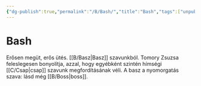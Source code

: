 ```yaml
---
{"dg-publish":true,"permalink":"/B/Bash/","title":"Bash","tags":["unpublishit"],"created":"2023-11-09T08:32","updated":"2024-02-02T01:24"}
---
```



# Bash

Erősen megüt, erős ütés. [[B/Basz\|Basz]] szavunkból. Tomory Zsuzsa feleslegesen bonyolítja, azzal, hogy egyébként szintén hímségi [[C/Csap\|csap]] szavunk megfordításának véli. A basz a nyomorgatás szava: lásd még [[B/Boss\|boss]].  